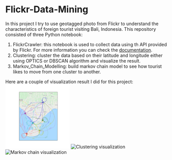 # Flickr-Data-Mining

In this project I try to use geotagged photo from Flickr to understand the characteristics of foreign tourist visiting Bali, Indonesia. This repository consisted of three Python notebook:
1. FlickrCrawler: this notebook is used to collect data using th API provided by Flickr. For more information you can check the [documentation](https://www.flickr.com/services/api/).
1. Clustering: cluster the data based on their latitude and longitude either using OPTICS or DBSCAN algorithm and visualize the result.
1. Markov_Chain_Modelling: build markov chain model to see how tourist likes to move from one cluster to another.

Here are a couple of visualization result I did for this project:
<img src="/Image/Markov Chain.png" alt="Markov chain visualization" width="200"/>
![Clustering visualization](https://raw.githubusercontent.com/rafiag/Flickr-Data-Mining/master/Image/DBSCAN%20(0.4%2C%201800).png)
![Markov chain visualization](https://raw.githubusercontent.com/rafiag/Flickr-Data-Mining/master/Image/DBSCAN%20(0.4%2C%201800).png)
